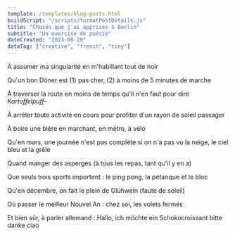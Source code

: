 ```yaml
---
template: /templates/blog-posts.html
buildScript: "/scripts/formatPostDetails.js"
title: "Choses que j'ai apprises à Berlin"
subtitle: "Un exercise de poésie"
dateCreated: "2023-08-20"
dataTag: ["creative", "french", "tiny"]
---
```


À assumer ma singularité en m'habillant tout de noir

Qu'un bon Döner est (1) pas cher, (2) à moins de 5 minutes de marche

À traverser la route en moins de temps qu'il n'en faut pour dire _Kartoffelpuff-_

À arrêter toute activité en cours pour profiter d'un rayon de soleil passager

À boire une bière en marchant, en métro, à vélo

Qu'en mars, une journée n'est pas complète si on n'a pas vu la neige, le ciel bleu et la grêle

Quand manger des asperges (à tous les repas, tant qu'il y en a)

Que seuls trois sports importent : le ping pong, la pétanque et le bloc

Qu'en décembre, on fait le plein de Glühwein (faute de soleil)

Où passer le meilleur Nouvel An : chez soi, les volets fermés

Et bien sûr, à parler allemand : Hallo, ich möchte ein Schokocroissant bitte danke ciao
